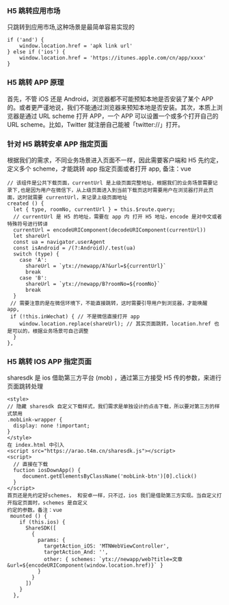 ### H5 跳转应用市场

只跳转到应用市场,这种场景是最简单容易实现的

    if ('and') {
        window.location.href = 'apk link url'
    } else if ('ios') {
        window.location.href = 'https://itunes.apple.com/cn/app/xxxx'
    }

### H5 跳转 APP 原理

 首先，不管 iOS 还是 Android，浏览器都不可能预知本地是否安装了某个 APP 的。或者更严谨地说，我们不能通过浏览器来预知本地是否安装。其次，本质上浏览器是通过 URL scheme 打开 APP，一个 APP 可以设置一个或多个打开自己的 URL scheme。比如，Twitter 就注册自己能被「twitter://」打开。

### 针对 H5 跳转安卓 APP 指定页面

根据我们的需求，不同业务场景进入页面不一样，因此需要客户端和 H5 先约定，定义多个 scheme，才能跳转 app 指定页面或者打开 app, 备注：vue

    // 该组件是公共下载页面，currentUrl 是上级页面完整地址，根据我们的业务场景需要记录下,也是因为用户在微信下，从上级页面进入到当前下载页这时需要用户在浏览器打开此页面，这时就需要 currentUrl，来记录上级页面地址
    created () {
      let { type, roomNo, currentUrl } = this.$route.query;
      // currentUrl 是 H5 的地址，需要在 app 内 打开 H5 地址，encode 是对中文或者特殊符号进行转译
      currentUrl = encodeURIComponent(decodeURIComponent(currentUrl))
      let shareUrl
      const ua = navigator.userAgent
      const isAndroid = /(?:Android)/.test(ua)
      switch (type) {
        case 'A':
          shareUrl = `ytx://newapp/A?&url=${currentUrl}`
          break
        case 'B':
          shareUrl = `ytx://newapp/B?roomNo=${roomNo}`
          break
      }
     // 需要注意的是在微信环境下，不能直接跳转，这时需要引导用户到浏览器，才能唤醒 app,
     if (!this.inWechat) { // 不是微信直接打开 app
        window.location.replace(shareUrl); // 其实页面跳转，location.href 也是可以的，根据业务场景可自己调整
      }
    },

### H5 跳转 IOS APP 指定页面

sharesdk 是 ios 借助第三方平台 (mob) ，通过第三方接受 H5 传的参数，来进行页面跳转处理

    <style>
    // 隐藏 sharesdk 自定义下载样式，我们需求是单独设计的点击下载，所以要对第三方的样式禁用
    .mobLink-wrapper {
      display: none !important;
    }
    </style>
    在 index.html 中引入
    <script src="https://arao.t4m.cn/sharesdk.js"></script>
    <script>
      // 直接在下载
      fuction iosDownApp() {
         document.getElementsByClassName('mobLink-btn')[0].click()
      }
    </script>
    首页还是先约定好schemes， 和安卓一样，只不过，ios 我们是借助第三方实现。当自定义打开指定页面时，schemes 是自定义
    约定的参数。备注：vue
     mounted () {
        if (this.ios) {
          ShareSDK([
            {
              params: {
                targetAction_iOS: 'MTNWebViewController',
                targetAction_And: '',
                other: { schemes: `ytx://newapp/web?title=文章&url=${encodeURIComponent(window.location.href)}` }
              }
            }
          ])
        }
      },
